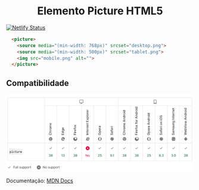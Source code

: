 <h1 align="center">Elemento Picture HTML5</h1>

[![Netlify Status](https://api.netlify.com/api/v1/badges/3f059b5f-657b-42a0-b835-b717355d5a58/deploy-status)](https://mellow-figolla-0b6465.netlify.app/)


```html
  <picture>
    <source media="(min-width: 768px)" srcset="desktop.png">
    <source media="(min-width: 500px)" srcset="tablet.png">
    <img src="mobile.png" alt="">
  </picture>
```

## Compatibilidade

![compat.png](./.github/compat.png)

Documentação: [MDN Docs](https://developer.mozilla.org/en-US/docs/Web/HTML/Element/picture)
